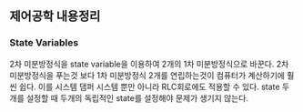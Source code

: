 ## 제어공학 내용정리
### State Variables
2차 미분방정식을 state variable을 이용하여 2개의 1차 미분방정식으로 바꾼다. 2차 미분방정식을 푸는것 보다 1차 미분방정식
2개를 연립하는것이 컴퓨터가 계산하기에 훨씬 쉽다. 이를 시스템 댐퍼 시스템 뿐만 아니라 RLC회로에도 적용할 수 있다.
state 두개를 설정할 때 두개의 독립적인 state를 설정해야 문제가 생기지 않는다. 
 
